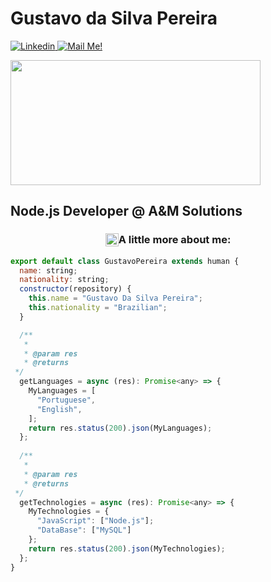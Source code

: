 <h1>Gustavo da Silva Pereira</h1>
<a href="www.linkedin.com/in/GustaPe" rel="nofollow" target="_blank">
    <img src="https://camo.githubusercontent.com/158d86bc85096dd22b8f740d40e59b81175dae20e4fd8538a2977ab6baa3a55b/68747470733a2f2f696d672e736869656c64732e696f2f62616467652f2d436f6e6e6563742d626c75653f7374796c653d666c61742d737175617265266c6f676f3d4c696e6b6564696e266c6f676f436f6c6f723d7768697465266c696e6b3d68747470733a2f2f7777772e6c696e6b6564696e2e636f6d2f696e2f6172746875722d616e64726164652d66756c6c737461636b2d6465762f" alt="Linkedin" data-canonical-src="https://img.shields.io/badge/-Connect-blue?style=flat-square&amp;logo=Linkedin&amp;logoColor=white&amp;link=www.linkedin.com/in/GustaPe" target="_blank" style="max-width:100%;">
</a>
<a href="gustavosilvapereira81@gmail.com" target="_blank">
    <img src="https://camo.githubusercontent.com/a0b68c17f3820858b21f772008709470144f28adbc240d4fcc2a6125d594926e/68747470733a2f2f696d672e736869656c64732e696f2f62616467652f2d436f6e746163742532304d65212d6331343433383f7374796c653d666c61742d737175617265266c6f676f3d476d61696c266c6f676f436f6c6f723d7768697465266c696e6b3d6d61696c746f3a6172746875722e646965676f6f40686f746d61696c2e636f6d" alt="Mail Me!" data-canonical-src="https://img.shields.io/badge/-Contact%20Me!-c14438?style=flat-square&amp;logo=Gmail&amp;logoColor=white&amp;link=mailto:gustavosilvapereira81@gmail.com" target="_blank" style="max-width:100%;">
</a>

<p>
    
<a target="_BLANK" rel="noopener noreferrer" href="https://www.infnet.edu.br/esti/wp-content/uploads/sites/5/2019/06/analise-de-sistemas.gif">
<img src="https://www.infnet.edu.br/esti/wp-content/uploads/sites/5/2019/06/analise-de-sistemas.gif data-canonical-src="https://i.ibb.co/QJZdmpv/XOsX.gif" style="max-width:100%;" width="400" height="200">
</a>

</p>

## Node.js Developer @ A&M Solutions

<h3 style="display:flex;justify-content: center"><img src="https://github.githubassets.com/images/icons/emoji/unicode/1f300.png" width="21" height="21"/> A little more about me: </h3>


``` Node.js
export default class GustavoPereira extends human {
  name: string;
  nationality: string;
  constructor(repository) {
    this.name = "Gustavo Da Silva Pereira";
    this.nationality = "Brazilian";
  }

  /**
   *
   * @param res
   * @returns
 */
  getLanguages = async (res): Promise<any> => {
    MyLanguages = [
      "Portuguese",
      "English",
    ];
    return res.status(200).json(MyLanguages);
  };
  
  /**
   *
   * @param res
   * @returns
 */
  getTechnologies = async (res): Promise<any> => {
    MyTechnologies = {
      "JavaScript": ["Node.js"];
      "DataBase": ["MySQL"]
    };
    return res.status(200).json(MyTechnologies);
  };
}
```


